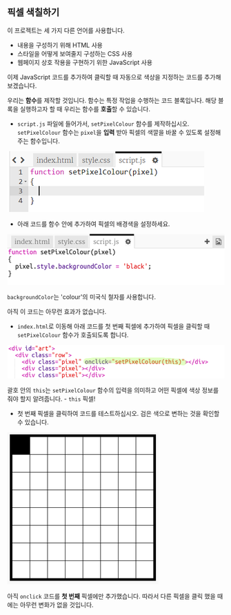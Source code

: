 ## 픽셀 색칠하기

이 프로젝트는 세 가지 다른 언어를 사용합니다.

+ 내용을 구성하기 위해 HTML 사용
+ 스타일을 어떻게 보여줄지 구성하는 CSS 사용
+ 웹페이지 상호 작용을 구현하기 위한 JavaScript 사용

이제 JavaScript 코드를 추가하여 클릭할 때 자동으로 색상을 지정하는 코드를 추가해 보겠습니다.

우리는 **함수**를 제작할 것입니다. 함수는 특정 작업을 수행하는 코드 블록입니다. 해당 블록을 실행하고자 할 때 우리는 함수를 **호출**할 수 있습니다.

+ `script.js` 파일에 들어가서, `setPixelColour` 함수를 제작하십시오. `setPixelColour` 함수는 `pixel`을 **입력** 받아 픽셀의 색깔을 바꿀 수 있도록 설정해 주는 함수입니다.

![함수 만들기](images/create-function.png)

+ 아래 코드를 함수 안에 추가하여 픽셀의 배경색을 설정하세요.

![스크린샷](images/pixel-art-set-pixel-colour.png)

`backgroundColor`는 'colour'의 미국식 철자를 사용합니다.

아직 이 코드는 아무런 효과가 없습니다.

+ `index.html`로 이동해 아래 코드를 첫 번째 픽셀에 추가하여 픽셀을 클릭할 때 `setPixelColour` 함수가 호출되도록 합니다.

![스크린샷](images/pixel-art-onclick.png)

괄호 안의 `this`는 `setPixelColour` 함수의 입력을 의미하고 어떤 픽셀에 색상 정보를 줘야 할지 알려줍니다. - `this` 픽셀!

+ 첫 번째 픽셀을 클릭하여 코드를 테스트하십시오. 검은 색으로 변하는 것을 확인할 수 있습니다.

![스크린샷](images/pixel-art-black.png)

아직 `onclick` 코드를 **첫 번째** 픽셀에만 추가했습니다. 따라서 다른 픽셀을 클릭 했을 때에는 아무런 변화가 없을 것입니다.
